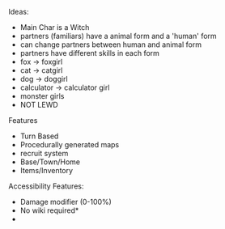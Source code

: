 
Ideas:
- Main Char is a Witch
- partners (familiars) have a animal form and a 'human' form
- can change partners between human and animal form
- partners have different skills in each form
- fox -> foxgirl
- cat -> catgirl
- dog -> doggirl
- calculator -> calculator girl
- monster girls 
- NOT LEWD


Features
- Turn Based 
- Procedurally generated maps
- recruit system
- Base/Town/Home
- Items/Inventory

Accessibility Features:
- Damage modifier (0-100%)
- No wiki required*
- 
